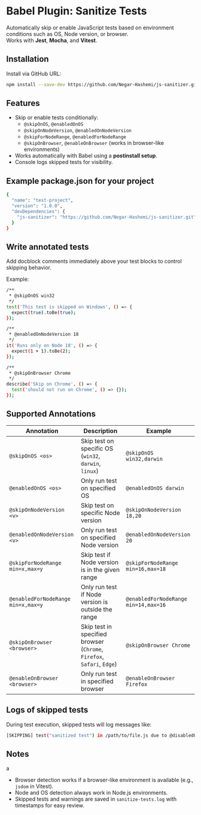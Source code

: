 # Babel Plugin: Sanitize Tests

Automatically skip or enable JavaScript tests based on environment conditions such as OS, Node version, or browser.  
Works with **Jest**, **Mocha**, and **Vitest**.


## Installation

Install via GitHub URL:

```bash
npm install --save-dev https://github.com/Negar-Hashemi/js-sanitizer.git
```


## Features

- Skip or enable tests conditionally:
  - `@skipOnOS`, `@enabledOnOS`
  - `@skipOnNodeVersion`, `@enabledOnNodeVersion`
  - `@skipForNodeRange`, `@enabledForNodeRange`
  - `@skipOnBrowser`, `@enableOnBrowser` (works in browser-like environments)
- Works automatically with Babel using a **postinstall setup**.
- Console logs skipped tests for visibility.


## Example package.json for your project
```bash
{
  "name": "test-project",
  "version": "1.0.0",
  "devDependencies": {
    "js-sanitizer": "https://github.com/Negar-Hashemi/js-sanitizer.git"
  }
}
```


## Write annotated tests 
Add docblock comments immediately above your test blocks to control skipping behavior.

Example:

```bash
/**
 * @skipOnOS win32
 */
test('This test is skipped on Windows', () => {
  expect(true).toBe(true);
});

/**
 * @enabledOnNodeVersion 18
 */
it('Runs only on Node 18', () => {
  expect(1 + 1).toBe(2);
});

/**
 * @skipOnBrowser Chrome
 */
describe('Skip on Chrome', () => {
  test('should not run on Chrome', () => {});
});

```

## Supported Annotations

| Annotation                     | Description                                      | Example                                   |
|--------------------------------|-------------------------------------------------|-------------------------------------------|
| `@skipOnOS <os>`               | Skip test on specific OS (`win32`, `darwin`, `linux`) | `@skipOnOS win32,darwin`                         |
| `@enabledOnOS <os>`            | Only run test on specified OS                   | `@enabledOnOS darwin`                     |
| `@skipOnNodeVersion <v>`       | Skip test on specific Node version              | `@skipOnNodeVersion 18,20`                   |
| `@enabledOnNodeVersion <v>`    | Only run test on specified Node version        | `@enabledOnNodeVersion 20`                |
| `@skipForNodeRange min=x,max=y`| Skip test if Node version is in the given range| `@skipForNodeRange min=16,max=18`        |
| `@enabledForNodeRange min=x,max=y` | Only run test if Node version is outside the range | `@enabledForNodeRange min=14,max=16` |
| `@skipOnBrowser <browser>`     | Skip test in specified browser (`Chrome`, `Firefox`, `Safari`, `Edge`) | `@skipOnBrowser Chrome` |
| `@enableOnBrowser <browser>`   | Only run test in specified browser             | `@enableOnBrowser Firefox`                |



## Logs of skipped tests
During test execution, skipped tests will log messages like:

```bash
[SKIPPING] test("sanitized test") in /path/to/file.js due to @disabledOnOS darwin,win32
```

## Notes
a
- Browser detection works if a browser-like environment is available (e.g., `jsdom` in Vitest).  
- Node and OS detection always work in Node.js environments.  
- Skipped tests and warnings are saved in `sanitize-tests.log` with timestamps for easy review.
